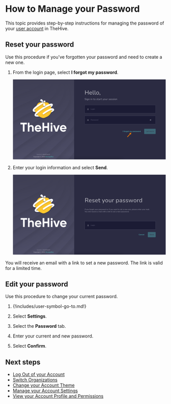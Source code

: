 # How to Manage your Password

This topic provides step-by-step instructions for managing the password of your [user account](about-user-accounts.md) in TheHive.

## Reset your password

Use this procedure if you’ve forgotten your password and need to create a new one.

1. From the login page, select **I forgot my password**.

    ![Forgot password](/thehive/images/user-guides/forgot-password.png)

2. Enter your login information and select **Send**.

    ![Reset password](/thehive/images/user-guides/reset-password.png)

You will receive an email with a link to set a new password. The link is valid for a limited time.

## Edit your password

Use this procedure to change your current password.

1. {!includes/user-symbol-go-to.md!}

2. Select **Settings**.

3. Select the **Password** tab.

4. Enter your current and new password.

5. Select **Confirm**.

<h2>Next steps</h2>

* [Log Out of your Account](log-out.md)
* [Switch Organizations](switch-organization.md)
* [Change your Account Theme](change-account-theme.md)
* [Manage your Account Settings](manage-user-settings.md)
* [View your Account Profile and Permissions](view-permissions.md)
